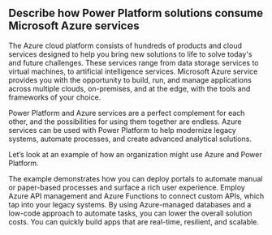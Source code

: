 ## Describe how Power Platform solutions consume Microsoft Azure services

The Azure cloud platform consists of hundreds of products and cloud services designed to help you bring new solutions to life to solve today's and future challenges. These services range from data storage services to virtual machines, to artificial intelligence services. Microsoft Azure service provides you with the opportunity to build, run, and manage applications across multiple clouds, on-premises, and at the edge, with the tools and frameworks of your choice.

Power Platform and Azure services are a perfect complement for each other, and the possibilities for using them together are endless. Azure services can be used with Power Platform to help modernize legacy systems, automate processes, and create advanced analytical solutions.

Let’s look at an example of how an organization might use Azure and Power Platform.

The example demonstrates how you can deploy portals to automate manual or paper-based processes and surface a rich user experience. Employ Azure API management and Azure Functions to connect custom APIs, which tap into your legacy systems. By using Azure-managed databases and a low-code approach to automate tasks, you can lower the overall solution costs. You can quickly build apps that are real-time, resilient, and scalable.
